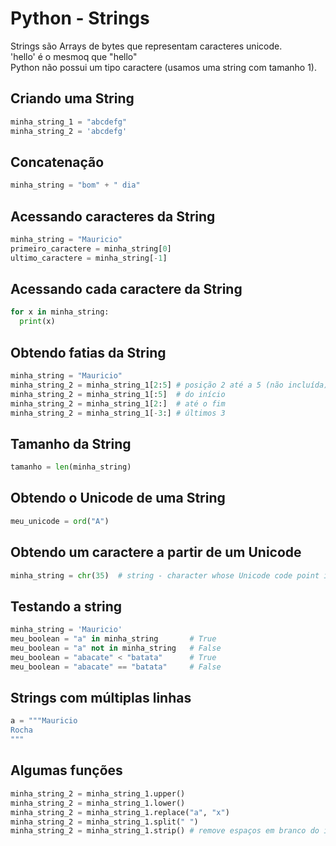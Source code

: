 # Python - Strings

Strings são Arrays de bytes que representam caracteres unicode.  
'hello' é o mesmoq que "hello"  
Python não possui um tipo caractere (usamos uma string com tamanho 1).  

## Criando uma String

~~~python
minha_string_1 = "abcdefg"
minha_string_2 = 'abcdefg'
~~~

## Concatenação

~~~python
minha_string = "bom" + " dia" 
~~~

## Acessando caracteres da String

~~~python
minha_string = "Mauricio"
primeiro_caractere = minha_string[0]
ultimo_caractere = minha_string[-1] 
~~~

## Acessando cada caractere da String

~~~python
for x in minha_string:
  print(x)
~~~

## Obtendo fatias da String

~~~python
minha_string = "Mauricio"
minha_string_2 = minha_string_1[2:5] # posição 2 até a 5 (não incluída)
minha_string_2 = minha_string_1[:5]  # do início
minha_string_2 = minha_string_1[2:]  # até o fim
minha_string_2 = minha_string_1[-3:] # últimos 3
~~~

## Tamanho da String

~~~python
tamanho = len(minha_string)
~~~

## Obtendo o Unicode de uma String

~~~python
meu_unicode = ord("A") 
~~~

## Obtendo um caractere a partir de um Unicode

~~~python
minha_string = chr(35)  # string - character whose Unicode code point is the integer
~~~

## Testando a string

~~~python
minha_string = 'Mauricio'
meu_boolean = "a" in minha_string       # True
meu_boolean = "a" not in minha_string   # False
meu_boolean = "abacate" < "batata"      # True
meu_boolean = "abacate" == "batata"     # False
~~~

## Strings com múltiplas linhas

~~~python
a = """Mauricio
Rocha
"""
~~~

## Algumas funções

~~~python
minha_string_2 = minha_string_1.upper()
minha_string_2 = minha_string_1.lower()
minha_string_2 = minha_string_1.replace("a", "x")
minha_string_2 = minha_string_1.split(" ")
minha_string_2 = minha_string_1.strip() # remove espaços em branco do início e fim
~~~
